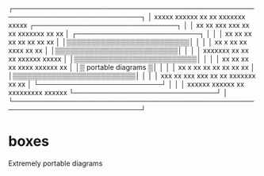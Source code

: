   ┌────────────────────────────────────────────────────────────────────────────┐
  │ xxxxx     xxxxxx  xx    xx xxxxxxx  xxxxx  ┌─────────────────────────────┐ │
  │ xx  xx   xxx  xxx xx    xx xxxxxxx xx   xx │ ┌─────────────────────────┐ │ │
  │ xx   xx  xx    xx  xx  xx  xx      xx      │ │▒▒▒▒▒▒▒▒▒▒▒▒▒▒▒▒▒▒▒▒▒▒▒▒▒│ │ │
  │ xx    x  xx    xx   xxxx   xx      xx      │ │▒▒▒▒▒▒▒▒▒▒▒▒▒▒▒▒▒▒▒▒▒▒▒▒▒│ │ │
  │ xxxxxxx  xx    xx    xx    xxxxxx   xxxxx  │ │▒▒▒▒▒▒▒▒▒▒▒▒▒▒▒▒▒▒▒▒▒▒▒▒▒│ │ │
  │ xx    xx xx    xx   xxxx   xxxxxx       xx │ │▒   portable diagrams   ▒│ │ │
  │ xx     x xx    xx  xx  xx  xx           xx │ │▒▒▒▒▒▒▒▒▒▒▒▒▒▒▒▒▒▒▒▒▒▒▒▒▒│ │ │
  │ xxx   xx xxx  xxx xx    xx xxxxxxx xx   xx │ └─────────────────────────┘ │ │
  │  xxxxxx   xxxxxx xx      xxxxxxxxx xxxxxx  └─────────────────────────────┘ │
  └────────────────────────────────────────────────────────────────────────────┘

# boxes
Extremely portable diagrams
